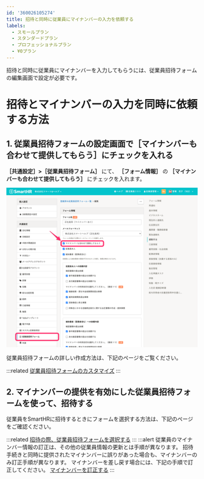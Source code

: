 ```yaml
---
id: '360026105274'
title: 招待と同時に従業員にマイナンバーの入力を依頼する
labels:
  - スモールプラン
  - スタンダードプラン
  - プロフェッショナルプラン
  - ¥0プラン
---
```

招待と同時に従業員にマイナンバーを入力してもらうには、従業員招待フォームの編集画面で設定が必要です。

# 招待とマイナンバーの入力を同時に依頼する方法

## 1\. 従業員招待フォームの設定画面で［マイナンバーも合わせて提供してもらう］にチェックを入れる

 **［共通設定］>［従業員招待フォーム］** にて、 **［フォーム情報］** の **［マイナンバーも合わせて提供してもらう］** にチェックを入れます。

![](./screencapture-help-inc-smarthr-jp-admin-crew-input-forms-198a1418-b389-4858-8194-fda4693ae9ba-edit-2022-01-18-16_40_46__1_.png)

従業員招待フォームの詳しい作成方法は、下記のページをご覧ください。

:::related
[従業員招待フォームのカスタマイズ](https://knowledge.smarthr.jp/hc/ja/articles/360026265233)
:::

## 2\. マイナンバーの提供を有効にした従業員招待フォームを使って、招待する

従業員をSmartHRに招待するときにフォームを選択する方法は、下記のページをご確認ください。

:::related
[招待の際、従業員招待フォームを選択する](https://knowledge.smarthr.jp/hc/ja/articles/360026265253)
:::
:::alert
従業員のマイナンバー情報の訂正は、その他の従業員情報の更新とは手順が異なります。
招待手続きと同時に提供されたマイナンバーに誤りがあった場合も、マイナンバーのみ訂正手順が異なります。
マイナンバーを差し戻す場合には、下記の手順で訂正してください。
[マイナンバーを訂正する](https://knowledge.smarthr.jp/hc/ja/articles/360026265813)
:::
